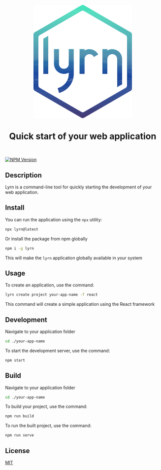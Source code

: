 <p align="center">
  <img src="https://raw.githubusercontent.com/lacodda/lyrn/main/lyrn.webp" width="320" alt="lyrn">
</p>
<h1 align="center">Quick start of your web application</h1>
<br>

[![NPM Version][npm-image]][npm-url]

## Description

Lyrn is a command-line tool for quickly starting the development of your web application.

## Install

You can run the application using the `npx` utility:

```bash
npx lyrn@latest
```

Or install the package from npm globally

```bash
npm i -g lyrn
```

This will make the `lyrn` application globally available in your system

## Usage

To create an application, use the command:

```bash
lyrn create project your-app-name -f react
```

This command will create a simple application using the React framework

## Development

Navigate to your application folder

```bash
cd ./your-app-name
```

To start the development server, use the command:

```bash
npm start
```

## Build

Navigate to your application folder

```bash
cd ./your-app-name
```

To build your project, use the command:

```bash
npm run build
```

To run the built project, use the command:

```bash
npm run serve
```

## License

[MIT](LICENSE)

[npm-image]: https://img.shields.io/npm/v/lyrn.svg?style=flat-square
[npm-url]: https://npmjs.org/package/lyrn